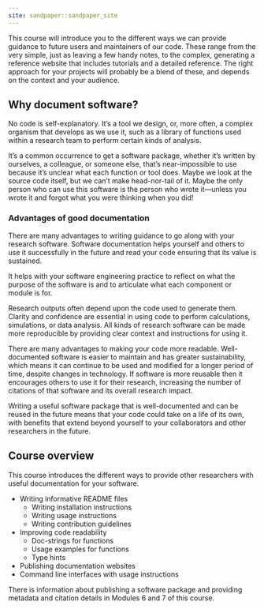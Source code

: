 ```yaml
---
site: sandpaper::sandpaper_site
---
```


This course will introduce you to the different ways we can provide guidance to future users and maintainers of our code. These range from the very simple, just as leaving a few handy notes, to the complex, generating a reference website that includes tutorials and a detailed reference. The right approach for your projects will probably be a blend of these, and depends on the context and your audience.

## Why document software?

No code is self-explanatory. It’s a tool we design, or, more often, a complex organism that develops as we use it, such as a library of functions used within a research team to perform certain kinds of analysis.

It’s a common occurrence to get a software package, whether it’s written by ourselves, a colleague, or someone else, that’s near-impossible to use because it’s unclear what each function or tool does. Maybe we look at the source code itself, but we can’t make head-nor-tail of it. Maybe the only person who can use this software is the person who wrote it—unless you wrote it and forgot what you were thinking when you did!

### Advantages of good documentation

There are many advantages to writing guidance to go along with your research software. Software documentation helps yourself and others to use it successfully in the future and read your code ensuring that its value is sustained.

It helps with your software engineering practice to reflect on what the purpose of the software is and to articulate what each component or module is for.

Research outputs often depend upon the code used to generate them. Clarity and confidence are essential in using code to perform calculations, simulations, or data analysis. All kinds of research software  can be made more reproducible by providing clear context and instructions for using it.

There are many advantages to making your code more readable. Well-documented software is easier to maintain and has greater sustainability, which means it can continue to be used and modified for a longer period of time, despite changes in technology. If software is more reusable then it encourages others to use it for their research, increasing the number of citations of that software and its overall research impact.

Writing a useful software package that is well-documented and can be reused in the future means that your code could take on a life of its own, with benefits that extend beyond yourself to your collaborators and other researchers in the future.


## Course overview

This course introduces the different ways to provide other researchers with useful documentation for your software.

- Writing informative README files
  * Writing installation instructions
  * Writing usage instructions
  * Writing contribution guidelines
- Improving code readability
  * Doc-strings for functions
  * Usage examples for functions
  * Type hints
- Publishing documentation websites
- Command line interfaces with usage instructions

There is information about publishing a software package and providing metadata and citation details in Modules 6 and 7 of this course.

[workbench]: https://carpentries.github.io/sandpaper-docs
